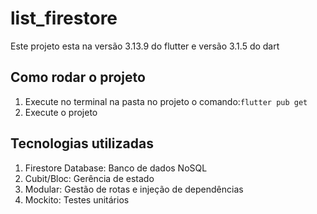 # list_firestore

Este projeto esta na versão 3.13.9 do flutter e versão 3.1.5 do dart

## Como rodar o projeto
1. Execute no terminal na pasta no projeto o comando:`flutter pub get`
2. Execute o projeto 

## Tecnologias utilizadas
1. Firestore Database: Banco de dados NoSQL
2. Cubit/Bloc: Gerência de estado
3. Modular: Gestão de rotas e injeção de dependências
4. Mockito: Testes unitários